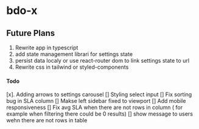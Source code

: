 # bdo-x

## Future Plans
1. Rewrite app in typescript
2. add state management librari for settings state
3. persist data localy or use react-router dom to link settings state to url 
4. Rewrite css in tailwind or styled-components


#### Todo
[x]. Adding arrows to settings carousel
[] Styling select input
[] Fix sorting bug in SLA column
[] Makse left sidebar fixed to viewport
[] Add mobile responsiveness
[] Fix avg SLA when there are not rows in column ( for  example when filtering there could be 0 results)
[] show message to users wehn there are not rows in table 
